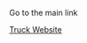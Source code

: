 Go to the main link

<a href="https://zeeshisthebest.github.io/mosnter/build/index.html">Truck Website</a>
